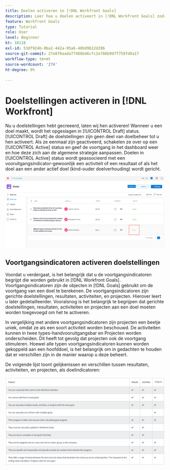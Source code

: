 ```yaml
---
title: Doelen activeren in [!DNL Workfront Goals]
description: Leer hoe u doelen activeert in [!DNL Workfront Goals] zodra u ze hebt gemaakt.
feature: Workfront Goals
type: Tutorial
role: User
level: Beginner
kt: 10118
exl-id: 53df924b-0ba2-442a-95a6-40bd9b12d206
source-git-commit: 27e8f0aada77488bd6cfc2e786b997f759fd0a17
workflow-type: tm+mt
source-wordcount: '274'
ht-degree: 0%

---
```


# Doelstellingen activeren in [!DNL Workfront]

Nu u doelstellingen hebt gecreeerd, laten wij hen activeren! Wanneer u een doel maakt, wordt het opgeslagen in [!UICONTROL Draft] status. [!UICONTROL Draft] de doelstellingen zijn geen deel van doelbeheer tot u hen activeert. Als ze eenmaal zijn geactiveerd, schakelen ze over op een [!UICONTROL Active] status en geef de voortgang in het dashboard weer en hoe deze zich aan de algemene strategie aanpassen. Doelen in [!UICONTROL Active] status wordt geassocieerd met een vooruitgangsindicator-gewoonlijk een activiteit of een resultaat of als het doel aan een ander actief doel (kind-ouder doelverhouding) wordt gericht.

![Een screenshot van een doel in Workfront Goals in een conceptstatus](assets/04-workfront-goals-activate-goals.png)

## Voortgangsindicatoren activeren doelstellingen

Voordat u verdergaat, is het belangrijk dat u de voortgangsindicatoren begrijpt die worden gebruikt in [!DNL Workfront Goals]. Voortgangsindicatoren zijn de objecten in [!DNL Goals] gebruikt om de voortgang van een doel te berekenen. De voortgangsindicatoren zijn gerichte doelstellingen, resultaten, activiteiten, en projecten. Hierover leert u later gedetailleerder. Vooralsnog is het belangrijk te begrijpen dat gerichte doelstellingen, resultaten, activiteiten en projecten aan een doel moeten worden toegevoegd om het te activeren.

In vergelijking met andere voortgangsindicatoren zijn projecten een beetje uniek, omdat ze als een soort activiteit worden beschouwd. De activiteiten kunnen in twee types-handvooruitgangsbar en Projecten worden onderscheiden. Dit heeft tot gevolg dat projecten ook de voortgang stimuleren. Hoewel alle typen voortgangsindicatoren kunnen worden gekoppeld aan een hoofddoel, is het belangrijk om in gedachten te houden dat er verschillen zijn in de manier waarop u deze beheert.

De volgende lijst toont gelijkenissen en verschillen tussen resultaten, activiteiten, en projecten, als doelindicatoren:

![Een tabel met de gelijkenissen en verschillen tussen resultaten, activiteiten en projecten, als doelindicatoren.](assets/05-workfront-goals-progress-indicators.png)
